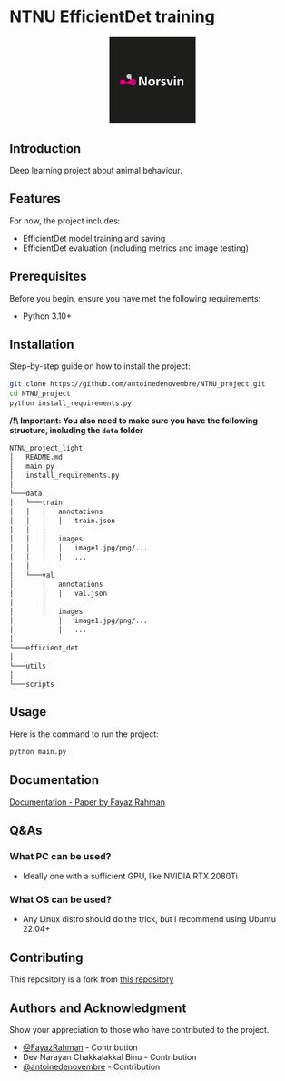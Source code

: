 # NTNU EfficientDet training

<p align="center">
    <img src="documentation/logo.png" width="30%" />
</p>

## Introduction

Deep learning project about animal behaviour.

## Features

For now, the project includes:

- EfficientDet model training and saving
- EfficientDet evaluation (including metrics and image testing)

## Prerequisites

Before you begin, ensure you have met the following requirements:

- Python 3.10+

## Installation

Step-by-step guide on how to install the project:

```bash
git clone https://github.com/antoinedenovembre/NTNU_project.git
cd NTNU_project
python install_requirements.py
```

**/!\ Important: You also need to make sure you have the following structure, including the `data` folder**
```
NTNU_project_light
│   README.md
│   main.py
│   install_requirements.py
│
└───data
│   └───train
│   │   │   annotations
│   │   │   │   train.json
│   │   │ 
│   │   │   images
│   │   │   │   image1.jpg/png/...
│   │   │   │   ...
│   │
│   └───val
│       │   annotations
│       │   │   val.json
│       │
│       │   images
│           │   image1.jpg/png/...
│           │   ...
│
└───efficient_det
│
└───utils
│
└───scripts
```

## Usage

Here is the command to run the project:

```bash
python main.py
```

## Documentation

[Documentation - Paper by Fayaz Rahman](documentation/paper.pdf)

## Q&As

### What PC can be used?

- Ideally one with a sufficient GPU, like NVIDIA RTX 2080Ti

### What OS can be used?

- Any Linux distro should do the trick, but I recommend using Ubuntu 22.04+

## Contributing

This repository is a fork from [this repository](https://github.com/FayazRahman/barlow-effdet)

## Authors and Acknowledgment

Show your appreciation to those who have contributed to the project.

- [@FayazRahman](https://github.com/FayazRahman) - Contribution
- Dev Narayan Chakkalakkal Binu - Contribution
- [@antoinedenovembre](https://github.com/antoinedenovembre) - Contribution

